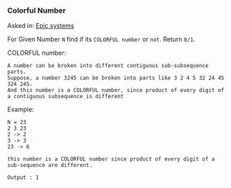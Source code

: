 ### Colorful Number

Asked in: [Epic systems](#)

For Given Number `N` find if its `COLORFUL number` or `not`. Return `0/1`.

COLORFUL number:
```
A number can be broken into different contiguous sub-subsequence parts. 
Suppose, a number 3245 can be broken into parts like 3 2 4 5 32 24 45 324 245. 
And this number is a COLORFUL number, since product of every digit of a contiguous subsequence is different
```

Example:
```
N = 23
2 3 23
2 -> 2
3 -> 3
23 -> 6

this number is a COLORFUL number since product of every digit of a sub-sequence are different. 

Output : 1
```
